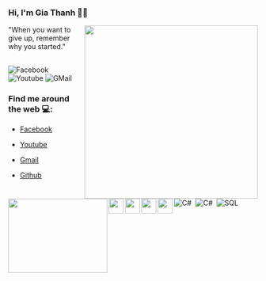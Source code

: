 ### Hi, I'm Gia Thanh 👋🏾

<img align="right" width="350px" src="https://github.com/giathanh2512/giathanh2512/blob/main/Photos/GT/GT9.PNG?raw=true"></a>
  "When you want to give up, remember why you started." 
##
![Facebook](https://img.shields.io/badge/-congnghethongtingt-1199F6?style=flat-square&amp;labelColor=1199F6&amp;logo=facebook&amp;logoColor=white&amp;link=https://www.facebook.com/congnghethongtingt) ![Youtube](https://img.shields.io/badge/-GT_Công_Nghệ_Thông_Tin-F44747?style=flat-square&amp;labelColor=F44747&amp;logo=youtube&amp;logoColor=white&amp;link=https://www.youtube.com/channel/UCa52u55QtvEZuhcv1JFidFA) ![GMail](https://img.shields.io/badge/-luugiathanh25@gmail.com-B44D3F?style=flat-square&amp;labelColor=B44D3F&amp;logo=gmail&amp;logoColor=white&amp;link=https://mail.google.com/mail/u/0/) 
      
      
### Find me around the web 💻: 
<a href="https://github.com/giathanh2512"><img align="left" width="200" height="150" src="https://github.com/giathanh2512/giathanh2512/blob/main/Photos/GT/GT2.gif?raw=true"></a>

- <a href="https://www.facebook.com/congnghethongtingt"><img align="left" width="30" height="30" 
src="https://github.com/giathanh2512/giathanh2512/blob/main/Photos/facebook_36px.png?raw=true">Facebook</a>

- <a href="https://www.youtube.com/channel/UCa52u55QtvEZuhcv1JFidFA"><img align="left" width="30" height="30" src="https://github.com/giathanh2512/giathanh2512/blob/main/Photos/YouTube_36px.png?raw=true">Youtube</a>

- <a href="https://mail.google.com/mail/u/0/"><img align="left" width="30" height="30" 
src="https://github.com/giathanh2512/giathanh2512/blob/main/Photos/gmail_36px.png">Gmail</a>

- <a href="https://github.com/giathanh2512"><img align="left" width="30" height="30" 
src="https://github.com/giathanh2512/giathanh2512/blob/main/Photos/githubwhiteb_36px.png">Github</a>


##
#####
![C#](https://img.shields.io/badge/-blue?logo=csharp&amp;style=social)&nbsp;&nbsp;![C#](https://img.shields.io/badge/-blue?logo=cplusplus&amp;style=social)&nbsp;&nbsp;![SQL](https://img.shields.io/badge/-blue?logo=microsoftsqlserver&amp;style=social)&nbsp;&nbsp;

## 
